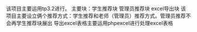 该项目主要运用tp3.2进行。
主要块：学生推荐块
管理员推荐块
excel导出块
该项目主要设立俩个推荐方式：学生推荐和老师（管理员）推荐方式。管理员推荐不会再学生推荐块展出
导出excel表格主要运用phpexcel进行处理excel表格
